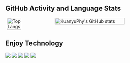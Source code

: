 <!-- [![Anurag's GitHub stats](https://github-readme-stats.vercel.app/api?username=KuanyuPhy)](https://github.com/KuanyuPhy/github-readme-stats)
!-->
## GitHub Activity and Language Stats
<div style="display: flex; justify-content: center;">
    <img src="https://github-readme-stats.vercel.app/api/top-langs/?username=KuanyuPhy" alt="Top Langs" style="width: 30%;">
    <img src="https://github-readme-stats.vercel.app/api?username=KuanyuPhy&count_private=true&include_all_commits=true" alt="KuanyuPhy's GitHub stats" style="width: 66%; margin-right: 2%;">
</div>



## Enjoy Technology
![](https://img.shields.io/badge/Code-C++-blue.svg?style=flat&logo=c%2B%2B?style=flat&logo=arch-linux&logoColor=white&color=blue)
![](https://img.shields.io/badge/Code-Git-informational?style=flat&logo=Git&logoColor=white&color=blue)
![](https://img.shields.io/badge/Code-Python-informational?style=flat&logo=python&logoColor=white&color=blue)
![](https://img.shields.io/badge/Editor-Vim-informational?style=flat&logo=Vim%20Code&logoColor=white&color=blue)
![](https://img.shields.io/badge/Shell-Zsh-informational?style=flat&logo=Zsh&logoColor=white&color=blue)
